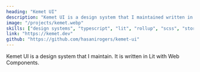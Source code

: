 ```yaml
---
heading: "Kemet UI"
description: "Kemet UI is a design system that I maintained written in Lit with Web Components."
image: "/projects/kemet.webp"
skills: ["design systems", "typescript", "lit", "rollup", "scss", "storybook", "wcag", "vite test", "vite"]
link: "https://kemet.dev"
github: "https://github.com/hasanirogers/kemet-ui"
---
```


Kemet UI is a design system that I maintain. It is written in Lit with Web Components.
